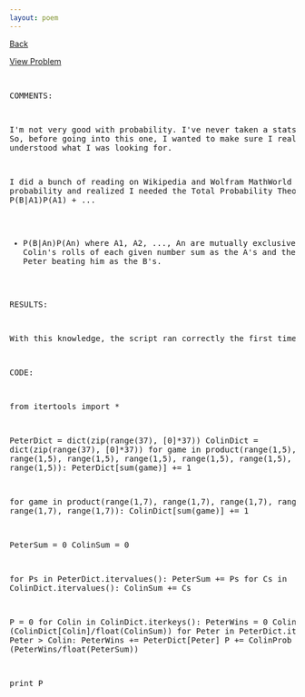 ```yaml
---
layout: poem
---
```



<html><head><title>Euler - Problem 205</title>
<script type="text/javascript">

  var _gaq = _gaq || [];
  _gaq.push(['_setAccount', 'UA-16960753-5']);
  _gaq.push(['_trackPageview']);

  (function() {
    var ga = document.createElement('script'); ga.type = 'text/javascript'; ga.async = true;
    ga.src = ('https:' == document.location.protocol ? 'https://ssl' : 'http://www') + '.google-analytics.com/ga.js';
    var s = document.getElementsByTagName('script')[0]; s.parentNode.insertBefore(ga, s);
  })();

</script></head><body><p><a href="../index.html">Back</a></p>
<p><a href="http://projecteuler.net/problem=205" target="_blank">View Problem</a></p>
<pre>

COMMENTS:

I'm not very good with probability. I've never taken a stats class. So, before 
going into this one, I wanted to make sure I really understood what I was 
looking for.

I did a bunch of reading on Wikipedia and Wolfram MathWorld about probability 
and realized I needed the Total Probability Theorem. P(B) = P(B|A1)P(A1) + ... 
+ P(B|An)P(An) where A1, A2, ..., An are mutually exclusive. I chose Colin's 
rolls of each given number sum as the A's and the probability of Peter beating 
him as the B's.


RESULTS:

With this knowledge, the script ran correctly the first time!


CODE:

from itertools import *

PeterDict = dict(zip(range(37), [0]*37))
ColinDict = dict(zip(range(37), [0]*37))
for game in product(range(1,5), range(1,5), range(1,5), range(1,5), range(1,5), range(1,5), range(1,5), range(1,5), range(1,5)):
	PeterDict[sum(game)] += 1

for game in product(range(1,7), range(1,7), range(1,7), range(1,7), range(1,7), range(1,7)):
	ColinDict[sum(game)] += 1

PeterSum = 0
ColinSum = 0

for Ps in PeterDict.itervalues():
	PeterSum += Ps
for Cs in ColinDict.itervalues():
	ColinSum += Cs

P = 0
for Colin in ColinDict.iterkeys():
	PeterWins = 0
	ColinProb = (ColinDict[Colin]/float(ColinSum))
	for Peter in PeterDict.iterkeys():
		if Peter > Colin:
			PeterWins += PeterDict[Peter]
	P += ColinProb * (PeterWins/float(PeterSum))

print P


</pre></body></html>
